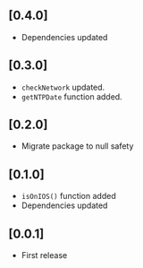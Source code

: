 ## [0.4.0]

- Dependencies updated

## [0.3.0]

- `checkNetwork` updated.
- `getNTPDate` function added.

## [0.2.0]

- Migrate package to null safety

## [0.1.0]

- `isOnIOS()` function added
- Dependencies updated

## [0.0.1]

- First release
